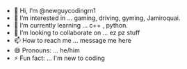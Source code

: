 - 👋 Hi, I’m @newguycodingrn1
- 👀 I’m interested in ... gaming, driving, gyming, Jamiroquai.
- 🌱 I’m currently learning ... c++ , python.
- 💞️ I’m looking to collaborate on ... ez pz stuff
- 📫 How to reach me ... message me here
- 😄 Pronouns: ... he/him
- ⚡ Fun fact: ... I'm new to coding

<!---
newguycodingrn1/newguycodingrn1 is a ✨ special ✨ repository because its `README.md` (this file) appears on your GitHub profile.
You can click the Preview link to take a look at your changes.
--->
